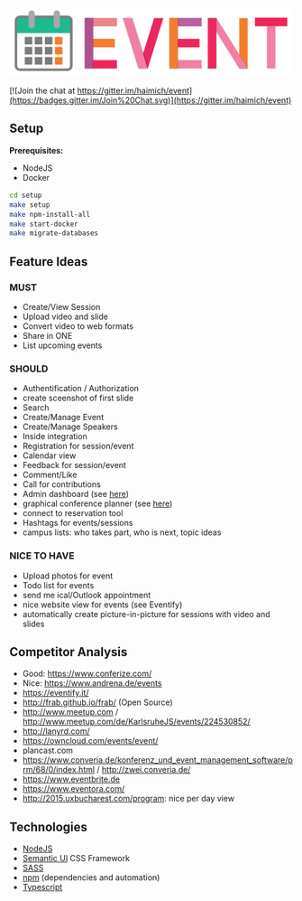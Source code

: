 ![logo](documentation/logo/Event_Logo.png)

[![Join the chat at https://gitter.im/haimich/event](https://badges.gitter.im/Join%20Chat.svg)](https://gitter.im/haimich/event)

## Setup
**Prerequisites:**
* NodeJS
* Docker

```bash
cd setup
make setup
make npm-install-all
make start-docker
make migrate-databases
```

## Feature Ideas
### MUST
* Create/View Session
* Upload video and slide
* Convert video to web formats
* Share in ONE
* List upcoming events

### SHOULD
* Authentification / Authorization
* create sceenshot of first slide
* Search
* Create/Manage Event
* Create/Manage Speakers
* Inside integration
* Registration for session/event
* Calendar view
* Feedback for session/event
* Comment/Like
* Call for contributions
* Admin dashboard (see [here](http://zwei.converia.de/#dashboard))
* graphical conference planner (see [here](http://zwei.converia.de/#vsb))
* connect to reservation tool
* Hashtags for events/sessions
* campus lists: who takes part, who is next, topic ideas

### NICE TO HAVE
* Upload photos for event
* Todo list for events
* send me ical/Outlook appointment
* nice website view for events (see Eventify)
* automatically create picture-in-picture for sessions with video and slides

## Competitor Analysis
* Good: https://www.conferize.com/
* Nice: https://www.andrena.de/events
* https://eventify.it/
* http://frab.github.io/frab/ (Open Source)
* http://www.meetup.com / http://www.meetup.com/de/KarlsruheJS/events/224530852/
* http://lanyrd.com/
* https://owncloud.com/events/event/
* plancast.com
* https://www.converia.de/konferenz_und_event_management_software/prm/68/0/index.html / http://zwei.converia.de/
* https://www.eventbrite.de
* https://www.eventora.com/
* http://2015.uxbucharest.com/program: nice per day view

## Technologies
* [NodeJS](https://nodejs.org/en/)
* [Semantic UI](http://semantic-ui.com/) CSS Framework
* [SASS](http://sass-lang.com/)
* [npm](http://npmjs.org/) (dependencies and automation)
* [Typescript](http://www.typescriptlang.org/)
